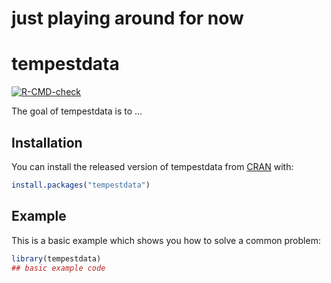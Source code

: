 
# just playing around for now

# tempestdata

<!-- badges: start -->
[![R-CMD-check](https://github.com/COMPASS-DOE/tempestdata/workflows/R-CMD-check/badge.svg)](https://github.com/COMPASS-DOE/tempestdata/actions)
<!-- badges: end -->

The goal of tempestdata is to ...

## Installation

You can install the released version of tempestdata from [CRAN](https://CRAN.R-project.org) with:

``` r
install.packages("tempestdata")
```

## Example

This is a basic example which shows you how to solve a common problem:

``` r
library(tempestdata)
## basic example code
```

